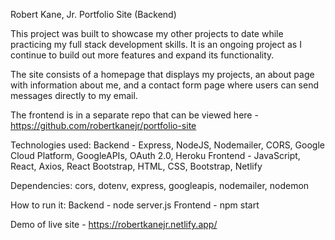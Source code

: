 Robert Kane, Jr. Portfolio Site (Backend)

This project was built to showcase my other projects to date while practicing my full stack development skills. It is an ongoing project as I continue to build out more features and expand its functionality.

The site consists of a homepage that displays my projects, an about page with information about me, and a contact form page where users can send messages directly to my email.

The frontend is in a separate repo that can be viewed here - https://github.com/robertkanejr/portfolio-site

Technologies used:
Backend - Express, NodeJS, Nodemailer, CORS, Google Cloud Platform, GoogleAPIs, OAuth 2.0, Heroku
Frontend - JavaScript, React, Axios, React Bootstrap, HTML, CSS, Bootstrap, Netlify

Dependencies: cors, dotenv, express, googleapis, nodemailer, nodemon

How to run it:
Backend - node server.js
Frontend - npm start

Demo of live site - https://robertkanejr.netlify.app/